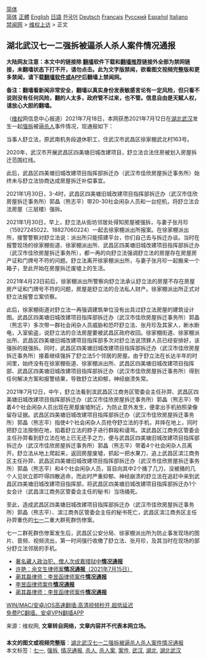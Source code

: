  <!-- 面包屑导航 --> <div class="breadcrumb"><!-- GTranslate: https://gtranslate.io/ -->  <div class="switcher notranslate">  <div class="selected">  <a href="#" onclick="return false;"> 简体</a>  </div>  <div class="option">  <a href="https://www.bannedbook.org" onclick="doGTranslate('zh-CN|zh-CN');jQuery('div.switcher div.selected a').html(jQuery(this).html());return false;" title="简体中文" class="nturl selected"> 简体</a>  <a href="https://www.bannedbook.org/zh-tw/" onclick="doGTranslate('zh-CN|zh-TW');jQuery('div.switcher div.selected a').html(jQuery(this).html());return false;" title="繁體中文" class="nturl"> 正體</a>  <a href="https://www.bannedbook.org/en/" onclick="doGTranslate('zh-CN|en');jQuery('div.switcher div.selected a').html(jQuery(this).html());return false;" title="English" class="nturl"> English</a>  <a href="https://www.bannedbook.org/ja/" onclick="doGTranslate('zh-CN|ja');jQuery('div.switcher div.selected a').html(jQuery(this).html());return false;" title="日本語" class="nturl"> 日語</a>  <a href="https://www.bannedbook.org/ko/" onclick="doGTranslate('zh-CN|ko');jQuery('div.switcher div.selected a').html(jQuery(this).html());return false;" title="한국어" class="nturl"> 한국어</a>  <a href="https://www.bannedbook.org/de/" onclick="doGTranslate('zh-CN|de');jQuery('div.switcher div.selected a').html(jQuery(this).html());return false;" title="Deutsch" class="nturl"> Deutsch</a>  <a href="https://www.bannedbook.org/fr/" onclick="doGTranslate('zh-CN|fr');jQuery('div.switcher div.selected a').html(jQuery(this).html());return false;" title="Français" class="nturl"> Français</a>  <a href="https://www.bannedbook.org/ru/" onclick="doGTranslate('zh-CN|ru');jQuery('div.switcher div.selected a').html(jQuery(this).html());return false;" title="Русский" class="nturl"> Русский</a>  <a href="https://www.bannedbook.org/es/" onclick="doGTranslate('zh-CN|es');jQuery('div.switcher div.selected a').html(jQuery(this).html());return false;" title="Español" class="nturl"> Español</a>  <a href="https://www.bannedbook.org/it/" onclick="doGTranslate('zh-CN|it');jQuery('div.switcher div.selected a').html(jQuery(this).html());return false;" title="Italiano" class="nturl"> Italiano</a>  </div>  </div>      <div class='breadcrumb-sub'><!-- Breadcrumb NavXT 6.3.0 --> <a href="https://www.bannedbook.org/" class="home">禁闻网</a> &gt; <a href="https://www.bannedbook.org/bnews/weiquan/" class="category">维权上访</a> &gt; 正文</div></div><h2>湖北武汉七一二强拆被逼杀人杀人案件情况通报</h2> <p class="notice"><b>大陆网友注意：本文中的链接除 <a href="https://github.com/bannedbook/fanqiang" >翻墙</a>软件下载和<a href="https://github.com/killgcd/justmysocks/blob/master/README.md">翻墙推荐</a>链接外全部为禁网链接，未翻墙状态下打不开，请勿点击。此为文字版禁闻，欲看图文视频完整版和更多禁闻，请下载<a href="https://github.com/bannedbook/fanqiang">翻墙软件或APP</a>后翻墙上禁闻网。</p><p>备注：翻墙看新闻非常安全，翻墙以真实身份发表敏感言论有一定风险，但只看不说则没有任何风险，翻的人太多，政府管不过来，也不管。信息自由是天赋人权，请放心大胆的翻墙。</b></p>  <div class="entry"> <p>&#65288;<span class='wp_keywordlink_affiliate'><a href="https://www.bannedbook.org/bnews/weiquan/" title="维权" target="_blank">维权</a></span>网信息中心报道&#65289;2021年7月18日&#65292;本网获悉2021年7月12日在<a href="https://www.bannedbook.org/bnews/tag/%e6%b9%96%e5%8c%97/" class="st_tag internal_tag" rel="tag" title="标签 湖北 下的日志">湖北</a><a href="https://www.bannedbook.org/bnews/tag/%e6%ad%a6%e6%b1%89/" class="st_tag internal_tag" rel="tag" title="标签 武汉 下的日志">武汉</a>发生一起<a href="https://www.bannedbook.org/bnews/tag/%e5%bc%ba%e6%8b%86/" class="st_tag internal_tag" rel="tag" title="标签 强拆 下的日志">强拆</a>被逼<a href="https://www.bannedbook.org/bnews/tag/%E6%9D%80%E4%BA%BA/" class="st_tag internal_tag" rel="tag" title="标签 杀人 下的日志">杀人</a>事件情况&#65292;现通报如下&#65306;</p> <p>当事人舒立法&#65292;原武南机务段退休职工&#65292;住武汉市武昌区徐家棚武北村163号&#12290;</p> <p>2020年&#65292;武汉市开展武昌区四美塘旧城改建项目&#65292;舒立法合法住房被划入房屋拆迁范围红线&#12290;</p>  <p>此后&#65292;武昌区四美塘旧城改建项目指挥部拆迁办&#65288;武汉市佳欣房屋拆迁事务所&#65289;始终未与舒立法协商达成房屋拆迁补偿事宜&#12290;</p> <p>2021年1月30日&#65292;3-4时&#65292;武昌区四美塘旧城改建项目指挥部拆迁办&#65288;武汉市佳欣房屋拆迁事务所&#65289;郭晶&#65288;熊志平&#65289;带20-30社会闲杂人员和一台挖机&#65292;将舒立法合法房屋&#65288;三层楼&#65289;强拆&#12290;</p> <p>2021年1月30日&#65292;早上&#65292;舒立法从街坊邻居处得知房屋被强拆&#65292;与妻子张月珍&#65288;15927245022&#12289;18827060224&#65289;一起去徐家棚派出所报案&#12290;在徐家棚派出所&#65292;接警警察对舒立法说&#65306;派出所只能搭建平台&#65292;你们自己去与拆迁办谈&#12290;当时在报警现场的徐家棚街道&#12289;徐家棚派出所&#12289;武昌区四美塘旧城改建项目指挥部拆迁办&#65288;武汉市佳欣房屋拆迁事务所&#65289;&#65292;都一再的向舒立法强调舒立法的房屋存在房屋房产证和门牌号不符的问题&#12290;舒立法离开徐家棚派出所&#65292;与妻子张月珍一起搬来一个箱子&#65292;至此开始在房屋拆迁废墟上的生活&#12290;</p>  <p>2021年4月23日前后&#65292;徐家棚派出所警察向舒立法承认舒立法的房屋不存在房屋房产证和门牌号不符的问题&#65292;房屋是舒立法的合法私人财产&#12290;徐家棚派出所正式对舒立法报警立案侦察&#12290;</p> <p>此后&#65292;徐家棚街道对舒立法一再强调建筑单位没有出具过舒立法房屋的建筑设计图&#12290;武昌区四美塘旧城改建项目指挥部拆迁办&#65288;武汉市佳欣房屋拆迁事务所&#65289;郭晶&#65288;熊志平&#65289;多次带一群社会闲杂人员威胁和恐吓舒立法&#12289;张月珍及其家人&#65292;断水断电&#65292;入室偷盗&#65292;说舒立法的合法房屋要被武昌区政府收回&#12290;徐家棚街道&#12289;徐家棚派出所&#12289;武昌区四美塘旧城改建项目指挥部多次对舒立法说顶罪人员已经安排好&#65292;该强拆的就强拆&#12290;同时&#65292;武昌区四美塘旧城改建项目指挥部拆迁办&#65288;武汉市佳欣房屋拆迁事务所&#65289;接着继续强拆了舒立法5个邻居的房屋&#12290;由于舒立法在长达半年的时间里&#65292;始终没有在徐家棚街道&#12289;徐家棚派出所&#12289;武昌区四美塘旧城改建项目指挥部&#12289;武昌区四美塘旧城改建项目指挥部拆迁办&#65288;武汉市佳欣房屋拆迁事务所&#65289;得到任何解决方案和报警结果&#65292;导致舒立法抑郁&#65292;神经崩溃失常&#12290;</p> <p>2021年7月12日&#65292;中午&#65292;舒立法看到滨武昌区江商务区管委会主任孙羿&#12289;武昌区四美塘旧城改建项目指挥部拆迁办&#65288;武汉市佳欣房屋拆迁事务所&#65289;郭晶&#65288;熊志平&#65289;带着4个社会闲杂人员出现在房屋废墟附近&#65292;为防止意外发生&#65292;便拿出手机拍照录像留存证据&#12290;武昌区四美塘旧城改建项目指挥部拆迁办&#65288;武汉市佳欣房屋拆迁事务所&#65289;郭晶&#65288;熊志平&#65289;指使4个社会闲杂人员抢夺舒立法的手机&#65292;并摔在地上&#65292;同时把舒立法按倒在地&#65292;掐着舒立法的脖子进行群殴和谩骂&#12290;滨武昌区江商务区管委会主任孙羿看到舒立法在地上已无还手之力&#65292;便与武昌区四美塘旧城改建项目指挥部拆迁办&#65288;武汉市佳欣房屋拆迁事务所&#65289;郭晶&#65288;熊志平&#65289;带着4个社会闲杂人员离开&#12290;舒立法从地上爬起来&#65292;返回房屋废墟&#65292;抓起一把水果刀&#65292;追上武昌区滨江商务区主任孙羿&#12289;武昌区四美塘旧城改建项目指挥部拆迁办&#65288;武汉市佳欣房屋拆迁事务所&#65289;郭晶&#65288;熊志平&#65289;和4个社会闲杂人员&#65292;盲目向其中2个捅了几刀&#65292;没被捅的几个人见状立即吓得四散逃命&#65292;而此时严重抑郁&#12289;神经崩溃的舒立法在追赶中来到武昌区四美塘旧城改建项目指挥部&#65292;将武昌区四美塘旧城改建项目指挥部拆迁办1个女会计&#65288;武昌滨江商务区管委会主任的秘书&#65289;当场捅死&#12290;</p>  <p>至此&#65292;造成武昌区四美塘旧城改建项目指挥部拆迁办&#65288;武汉市佳欣房屋拆迁事务所&#65289;郭晶&#65288;熊志平&#65289;&#12289;滨江商务区管委会主任的秘书死亡&#65292;武昌区滨江商务区主任孙羿重伤的<a href="https://www.bannedbook.org/bnews/tag/%E4%B8%83%E4%B8%80/" class="st_tag internal_tag" rel="tag" title="标签 七一 下的日志">七一</a>二重大群死群伤惨案&#12290;</p> <p>七一二群死群伤惨案发生后&#65292;武昌区公安分局&#12289;徐家棚派出所为防止事发现场的图片&#12289;音频&#12289;视频流出&#65292;第一时间强行收缴了舒立法&#12289;张月珍&#65292;及其当时在现场的部分舒立法邻居的手机&#12290;</p> <p></p>  <ul class='op-related-articles' title='相关阅读'> <li><a href='https://www.bannedbook.org/bnews/weiquan/20210717/1589096.html' target='_blank'>著名藏人政治犯&#12289;僧人次成嘉措狱中<b>情况通报</b></a></li> <li><a href='https://www.bannedbook.org/bnews/weiquan/20210715/1587627.html' target='_blank'>许艳&#65306;余文生律师案<b>情况通报</b>&#65288;2021年7月15日&#65289;</a></li> <li><a href='https://www.bannedbook.org/bnews/baitai/20210714/1587064.html' target='_blank'>蔺其磊律师：李昱函律师案件<b>情况通报</b></a></li> <li><a href='https://www.bannedbook.org/bnews/baitai/20210714/1586673.html' target='_blank'>李昱函律师案件<b>情况通报</b></a></li> <li><a href='https://www.bannedbook.org/bnews/weiquan/20210713/1586461.html' target='_blank'>蔺其磊律师&#65306;李昱函律师案件<b>情况通报</b></a></li> </ul> <p class="texttj"> <a href="https://github.com/bannedbook/fanqiang/wiki/V2ray%E6%9C%BA%E5%9C%BA" target="_blank">WIN/MAC/安卓/iOS高速翻墙:高清视频秒开,超低延迟</a><br/> <a href="https://github.com/bannedbook/fanqiang/wiki/%E7%A6%81%E9%97%BB%E7%BD%91%E5%AE%89%E5%8D%93%E7%BF%BB%E5%A2%99%E6%96%B0%E9%97%BBAPP" target="_blank">免费PC翻墙、安卓VPN翻墙APP</a></p><p>来源：维权网, <strong>文章转自网络，文章内容并不代表本网立场。</strong></p><a name='sharetosocial'></a>  <div style="margin-bottom:5px;padding-bottom:5px;clear:both"> <div id="archive-pix-1" class="banner-ads"> <!-- AuctionX Display platform tag START --> <div id="26318x728x90x621x_ADSLOT2" clicktrack="%%CLICK_URL_ESC%%"></div> <!-- AuctionX Display platform tag END --> </div> <div id="archive-pix-2" class="banner-ads"> <!-- AuctionX Display platform tag START --> <div id="26315x300x250x621x_ADSLOT2" clicktrack="%%CLICK_URL_ESC%%"></div> <!-- AuctionX Display platform tag END --> </div> </div>    <div id="archive-pix-1" class="banner-ads"> <!-- AuctionX Display platform tag START --> <div id="26318x728x90x621x_ADSLOT3" clicktrack="%%CLICK_URL_ESC%%"></div> <!-- AuctionX Display platform tag END --> </div> <div><b>本文的图文或视频完整版</b>：<a href='https://www.bannedbook.org/bnews/weiquan/20210718/1589631.html'>湖北武汉七一二强拆被逼杀人杀人案件情况通报</a></div>  </div><!--END ENTRY--> <div class="postfooter"> <div>本文标签：<a href="https://www.bannedbook.org/bnews/tag/%E4%B8%83%E4%B8%80/" rel="tag">七一</a>, <a href="https://www.bannedbook.org/bnews/tag/%e5%bc%ba%e6%8b%86/" rel="tag">强拆</a>, <a href="https://www.bannedbook.org/bnews/tag/%E6%83%85%E5%86%B5%E9%80%9A%E6%8A%A5/" rel="tag">情况通报</a>, <a href="https://www.bannedbook.org/bnews/tag/%E6%9D%80%E4%BA%BA/" rel="tag">杀人</a>, <a href="https://www.bannedbook.org/bnews/tag/%E6%9D%80%E4%BA%BA%E6%A1%88/" rel="tag">杀人案</a>, <a href="https://www.bannedbook.org/bnews/tag/%E6%A1%88%E4%BB%B6/" rel="tag">案件</a>, <a href="https://www.bannedbook.org/bnews/tag/%e6%ad%a6%e6%b1%89/" rel="tag">武汉</a>, <a href="https://www.bannedbook.org/bnews/tag/%e6%b9%96%e5%8c%97/" rel="tag">湖北</a>, <a href="https://www.bannedbook.org/bnews/tag/%e6%b9%96%e5%8c%97%e6%ad%a6%e6%b1%89/" rel="tag">湖北武汉</a></div>  </div><!--END POSTFOOTER--> 